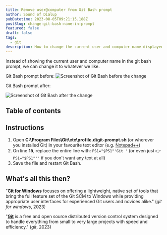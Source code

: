 ```yaml
---
title: Remove user@computer from Git Bash prompt
author: Sound of Dialup
pubDatetime: 2023-08-05T09:21:15.188Z
postSlug: change-git-bash-name-in-prompt
featured: false
draft: false
tags:
  - git
description: How to change the current user and computer name displayed in Git Bash for Windows.
---
```


Instead of showing the current user and computer name in the git bash prompt, we can change it to whatever we like.

Git Bash prompt before:
![Screenshot of Git Bash before the change](/assets/gitbash-username-before.jpg "Default Git Bash settings")

Git Bash prompt after:

![Screenshot of Git Bash after the change](/assets/gitbash-username-after.jpg "Modified Git Bash settings")

## Table of contents

## Instructions

1. Open **C:\Program Files\Git\etc\profile.d\git-prompt.sh** (or wherever you installed Git) in your favourite text editor (e.g. [Notepad++](https://notepad-plus-plus.org/))
2. On line **15**, replace the entire line with: `PS1="$PS1"'Git '` (or even just 👉 `PS1="$PS1"''` if you don't want any text at all)
3. Save the file and restart Git Bash.

## What's all this then?

"**[Git for Windows](https://gitforwindows.org/)** focuses on offering a lightweight, native set of tools that bring the full feature set of the Git SCM to Windows while providing appropriate user interfaces for experienced Git users and novices alike." (_git for windows_, 2023)

"**[Git](https://git-scm.com/)** is a free and open source distributed version control system designed to handle everything from small to very large projects with speed and efficiency." (_git_, 2023)
